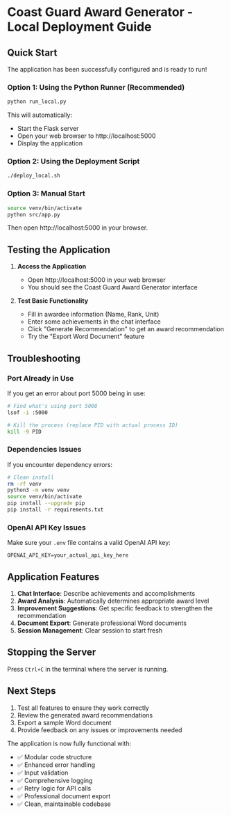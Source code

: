# Coast Guard Award Generator - Local Deployment Guide

## Quick Start

The application has been successfully configured and is ready to run!

### Option 1: Using the Python Runner (Recommended)
```bash
python run_local.py
```
This will automatically:
- Start the Flask server
- Open your web browser to http://localhost:5000
- Display the application

### Option 2: Using the Deployment Script
```bash
./deploy_local.sh
```

### Option 3: Manual Start
```bash
source venv/bin/activate
python src/app.py
```
Then open http://localhost:5000 in your browser.

## Testing the Application

1. **Access the Application**
   - Open http://localhost:5000 in your web browser
   - You should see the Coast Guard Award Generator interface

2. **Test Basic Functionality**
   - Fill in awardee information (Name, Rank, Unit)
   - Enter some achievements in the chat interface
   - Click "Generate Recommendation" to get an award recommendation
   - Try the "Export Word Document" feature

## Troubleshooting

### Port Already in Use
If you get an error about port 5000 being in use:
```bash
# Find what's using port 5000
lsof -i :5000

# Kill the process (replace PID with actual process ID)
kill -9 PID
```

### Dependencies Issues
If you encounter dependency errors:
```bash
# Clean install
rm -rf venv
python3 -m venv venv
source venv/bin/activate
pip install --upgrade pip
pip install -r requirements.txt
```

### OpenAI API Key Issues
Make sure your `.env` file contains a valid OpenAI API key:
```
OPENAI_API_KEY=your_actual_api_key_here
```

## Application Features

1. **Chat Interface**: Describe achievements and accomplishments
2. **Award Analysis**: Automatically determines appropriate award level
3. **Improvement Suggestions**: Get specific feedback to strengthen the recommendation
4. **Document Export**: Generate professional Word documents
5. **Session Management**: Clear session to start fresh

## Stopping the Server

Press `Ctrl+C` in the terminal where the server is running.

## Next Steps

1. Test all features to ensure they work correctly
2. Review the generated award recommendations
3. Export a sample Word document
4. Provide feedback on any issues or improvements needed

The application is now fully functional with:
- ✅ Modular code structure
- ✅ Enhanced error handling
- ✅ Input validation
- ✅ Comprehensive logging
- ✅ Retry logic for API calls
- ✅ Professional document export
- ✅ Clean, maintainable codebase
